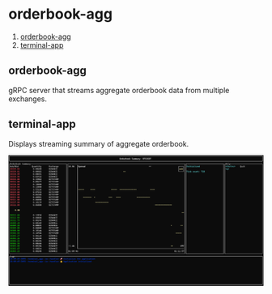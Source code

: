 # orderbook-agg

1. [orderbook-agg](./orderbook-agg/README.md)
1. [terminal-app](./terminal-app/README.md)

## orderbook-agg

gRPC server that streams aggregate orderbook data from multiple exchanges.

## terminal-app

Displays streaming summary of aggregate orderbook.

![teminal app screen](./terminal-app/screen.png)
